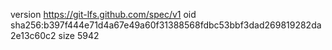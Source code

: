 version https://git-lfs.github.com/spec/v1
oid sha256:b397f444e71d4a67e49a60f31388568fdbc53bbf3dad269819282da2e13c60c2
size 5942
